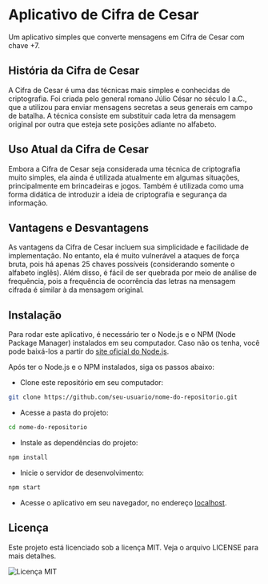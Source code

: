 # Aplicativo de Cifra de Cesar

Um aplicativo simples que converte mensagens em Cifra de Cesar com chave +7.

## História da Cifra de Cesar

A Cifra de Cesar é uma das técnicas mais simples e conhecidas de criptografia. Foi criada pelo general romano Júlio César no século I a.C., que a utilizou para enviar mensagens secretas a seus generais em campo de batalha. A técnica consiste em substituir cada letra da mensagem original por outra que esteja sete posições adiante no alfabeto.

## Uso Atual da Cifra de Cesar

Embora a Cifra de Cesar seja considerada uma técnica de criptografia muito simples, ela ainda é utilizada atualmente em algumas situações, principalmente em brincadeiras e jogos. Também é utilizada como uma forma didática de introduzir a ideia de criptografia e segurança da informação.

## Vantagens e Desvantagens

As vantagens da Cifra de Cesar incluem sua simplicidade e facilidade de implementação. No entanto, ela é muito vulnerável a ataques de força bruta, pois há apenas 25 chaves possíveis (considerando somente o alfabeto inglês). Além disso, é fácil de ser quebrada por meio de análise de frequência, pois a frequência de ocorrência das letras na mensagem cifrada é similar à da mensagem original.

## Instalação

Para rodar este aplicativo, é necessário ter o Node.js e o NPM (Node Package Manager) instalados em seu computador. Caso não os tenha, você pode baixá-los a partir do [site oficial do Node.js](https://nodejs.org/).

Após ter o Node.js e o NPM instalados, siga os passos abaixo:

- Clone este repositório em seu computador:

```bash
git clone https://github.com/seu-usuario/nome-do-repositorio.git
```

- Acesse a pasta do projeto:

```bash
cd nome-do-repositorio
```

- Instale as dependências do projeto:

```bash
npm install
```

- Inicie o servidor de desenvolvimento:

```bash
npm start
```

- Acesse o aplicativo em seu navegador, no endereço [localhost](http://localhost:3000).

## Licença

Este projeto está licenciado sob a licença MIT. Veja o arquivo LICENSE para mais detalhes.

![Licença MIT](https://img.shields.io/badge/License-MIT-yellow.svg?style=flat-square)